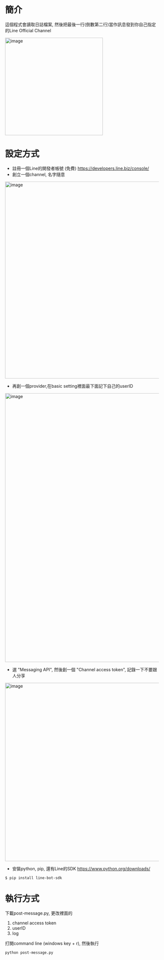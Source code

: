# 簡介
這個程式會讀取日誌檔案, 然後把最後一行(倒數第二行)當作訊息發到你自己指定的Line Official Channel

<img width="320" alt="image" src="https://user-images.githubusercontent.com/691289/216745596-b58c7538-1d53-482a-9d8d-33dccc80c115.jpeg">

# 設定方式
- 註冊一個Line的開發者帳號 (免費)
   https://developers.line.biz/console/
- 創立一個channel, 名字隨意
<img width="646" alt="image" src="https://user-images.githubusercontent.com/691289/216746064-d09b43c6-13bc-44a3-bbe8-5d7b99a97fdc.png">

- 再創一個provider,在basic setting裡面最下面記下自己的userID
<img width="882" alt="image" src="https://user-images.githubusercontent.com/691289/216745406-80541150-da37-4146-9a02-1ead2bb82102.png">

- 選 "Messaging API", 然後創一個 "Channel access token", 記錄一下不要跟人分享
<img width="585" alt="image" src="https://user-images.githubusercontent.com/691289/216746237-ccebd59d-8e87-49e2-8d10-4c03d6d38974.png">

- 安裝python, pip, 還有Line的SDK
https://www.python.org/downloads/
```
$ pip install line-bot-sdk
```

# 執行方式 
下載post-message.py, 更改裡面的

1. channel access token
2. userID
3. log

打開command line (windows key + r), 然後執行
```
python post-message.py
```
